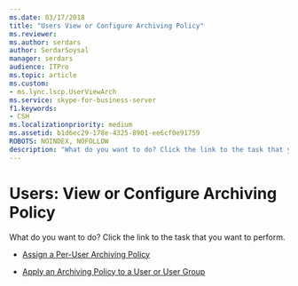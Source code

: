 ```yaml
---
ms.date: 03/17/2018
title: "Users View or Configure Archiving Policy"
ms.reviewer: 
ms.author: serdars
author: SerdarSoysal
manager: serdars
audience: ITPro
ms.topic: article
ms.custom:
- ms.lync.lscp.UserViewArch
ms.service: skype-for-business-server
f1.keywords:
- CSH
ms.localizationpriority: medium
ms.assetid: b1d6ec29-178e-4325-8901-ee6cf0e91759
ROBOTS: NOINDEX, NOFOLLOW
description: "What do you want to do? Click the link to the task that you want to perform."
---
```


# Users: View or Configure Archiving Policy

What do you want to do? Click the link to the task that you want to perform.

- [Assign a Per-User Archiving Policy](/previous-versions/office/lync-server-2013/lync-server-2013-assign-a-per-user-archiving-policy)

- [Apply an Archiving Policy to a User or User Group](/previous-versions/office/lync-server-2013/lync-server-2013-applying-an-archiving-policy-to-users)
